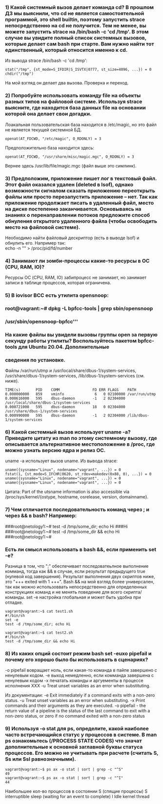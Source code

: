 ### 1) Какой системный вызов делает команда cd? В прошлом ДЗ мы выяснили, что cd не является самостоятельной программой, это shell builtin, поэтому запустить strace непосредственно на cd не получится. Тем не менее, вы можете запустить strace на /bin/bash -c 'cd /tmp'. В этом случае вы увидите полный список системных вызовов, которые делает сам bash при старте. Вам нужно найти тот единственный, который относится именно к cd.

Из вывода strace /bin/bash -c 'cd /tmp':

	stat("/tmp", {st_mode=S_IFDIR|S_ISVTX|0777, st_size=4096, ...}) = 0
	chdir("/tmp")
	
На мой взгляд он делает два вызова. Проверка и переход. 

### 2) Попробуйте использовать команду file на объекты разных типов на файловой системе. Используя strace выясните, где находится база данных file на основании которой она делает свои догадки.

Лоакальная пользовательская база находится в /etc/magic, но это файл не является текущей системной БД.
 
    openat(AT_FDCWD, "/etc/magic", O_RDONLY) = 3

Предположительно база находится здесь:

	openat(AT_FDCWD, "/usr/share/misc/magic.mgc", O_RDONLY) = 3

Вернее здесь /usr/lib/file/magic.mgc (файл выше это симлинк).

### 3) Предположим, приложение пишет лог в текстовый файл. Этот файл оказался удален (deleted в lsof), однако возможности сигналом сказать приложению переоткрыть файлы или просто перезапустить приложение – нет. Так как приложение продолжает писать в удаленный файл, место на диске постепенно заканчивается. Основываясь на знаниях о перенаправлении потоков предложите способ обнуления открытого удаленного файла (чтобы освободить место на файловой системе).

Необходимо найти файловый дескриптор (есть в выводе lsof) и обнулить его. Например так:  
	echo -n "" > /proc/pid/fd/number

### 4) Занимают ли зомби-процессы какие-то ресурсы в ОС (CPU, RAM, IO)?
Ресурсы ОС (CPU, RAM, IO) забипроцесс не занимает, но занимает записи в таблице процессов, которая ограничена.  


### 5) В iovisor BCC есть утилита opensnoop:
### root@vagrant:~# dpkg -L bpfcc-tools | grep sbin/opensnoop
### /usr/sbin/opensnoop-bpfcc'''
### На какие файлы вы увидели вызовы группы open за первую секунду работы утилиты? Воспользуйтесь пакетом bpfcc-tools для Ubuntu 20.04. Дополнительные 
### сведения по установке.

Файлы /var/run/utmp и /usr/local/share/dbus-1/system-services, /usr/share/dbus-1/system-services,  /lib/dbus-1/system-services (см. ниже).

	TIME(s)       PID    COMM               FD ERR FLAGS    PATH
	0.000000000   859    vminfo              6   0 02100000 /var/run/utmp
	0.000616000   595    dbus-daemon        -1   2 02304000 /usr/local/share/dbus-1/system-services
	0.000721000   595    dbus-daemon        18   0 02304000 /usr/share/dbus-1/system-services
	0.000990000   595    dbus-daemon        -1   2 02304000 /lib/dbus-1/system-services

### 6) Какой системный вызов использует uname -a? Приведите цитату из man по этому системному вызову, где описывается альтернативное местоположение в /proc, где можно узнать версию ядра и релиз ОС.

uname -a использует вызов uname. Из вывода strace:

	uname({sysname="Linux", nodename="vagrant", ...}) = 0
	fstat(1, {st_mode=S_IFCHR|0620, st_rdev=makedev(0x88, 0), ...}) = 0
	uname({sysname="Linux", nodename="vagrant", ...}) = 0
	uname({sysname="Linux", nodename="vagrant", ...}) = 0

Цитата:
Part of the utsname information is also accessible via /proc/sys/kernel/{ostype, hostname, osrelease, version, domainname}.

### 7) Чем отличается последовательность команд через ; и через && в bash? Например:
###root@netology1:~# test -d /tmp/some_dir; echo Hi
###Hi
###root@netology1:~# test -d /tmp/some_dir && echo Hi
###root@netology1:~#  
### Есть ли смысл использовать в bash &&, если применить set -e?

Разница в том, что ";" обеспечивает последоватеьлное выполнение комманд, тогда как && в случае, если результат предыдущего true (нулевой код завершения).
Результат выполнения двух скриптов ниже, это "+++ exited with 1 +++". Bash && на мой взгляд более универсален, так как можно использоввать непосредственно для определенных конструкциях команд и не менять поведение для всего скрипта/команды. set -e настройка глобальная и может быть удобна при отладке. 

	vagrant@vagrant:~$ cat test1.sh
	#!/bin/sh
	set -e
	test -d /tmp/some_dir; echo Hi
	
	vagrant@vagrant:~$ cat test2.sh
	#!/bin/sh
	test -d /tmp/some_dir && echo Hi
	
### 8) Из каких опций состоит режим bash set -euxo pipefail и почему его хорошо было бы использовать в сценариях?

-o pipefail вовращает ноль, если какая-то команда в пайпе завершено с ненулевым кодом. 
-e выход немедленно, если комманда завершена с ненулевым кодом
-x печатать команды и аргуементы в процессе исполнения 
XXX -u Treat unset variables as an error when substituting.

Из документации:
    -e  Exit immediately if a command exits with a non-zero status.
	-u  Treat unset variables as an error when substituting.
	-x  Print commands and their arguments as they are executed.
	-o  pipefail  - the return value of a pipeline is the status of
                    the last command to exit with a non-zero status,
                    or zero if no command exited with a non-zero status


### 9) Используя -o stat для ps, определите, какой наиболее часто встречающийся статус у процессов в системе. В man ps ознакомьтесь (/PROCESS STATE CODES) что значат дополнительные к основной заглавной буквы статуса процессов. Его можно не учитывать при расчете (считать S, Ss или Ssl равнозначными).

	vagrant@vagrant:~$ ps ax -o stat | sort | grep -c "^S"
	49
	vagrant@vagrant:~$ ps ax -o stat | sort | grep -c "^I"
	44

Наибольшее кол-во процессов в состоянии S (спящие процессы)
S    interruptible sleep (waiting for an event to complete)
I    Idle kernel thread		
	